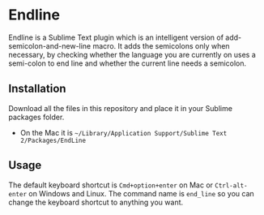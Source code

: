 Endline
==========

Endline is a Sublime Text plugin which is an intelligent version of add-semicolon-and-new-line macro. It adds the semicolons only when necessary, by checking whether the language you are currently on uses a semi-colon to end line and whether the current line needs a semicolon. 

Installation
----------

Download all the files in this repository and place it in your Sublime packages folder. 
* On the Mac it is `~/Library/Application Support/Sublime Text 2/Packages/EndLine`

Usage
----------

The default keyboard shortcut is `Cmd+option+enter` on Mac or `Ctrl-alt-enter` on Windows and Linux. The command name is `end_line` so you can change the keyboard shortcut to anything you want. 